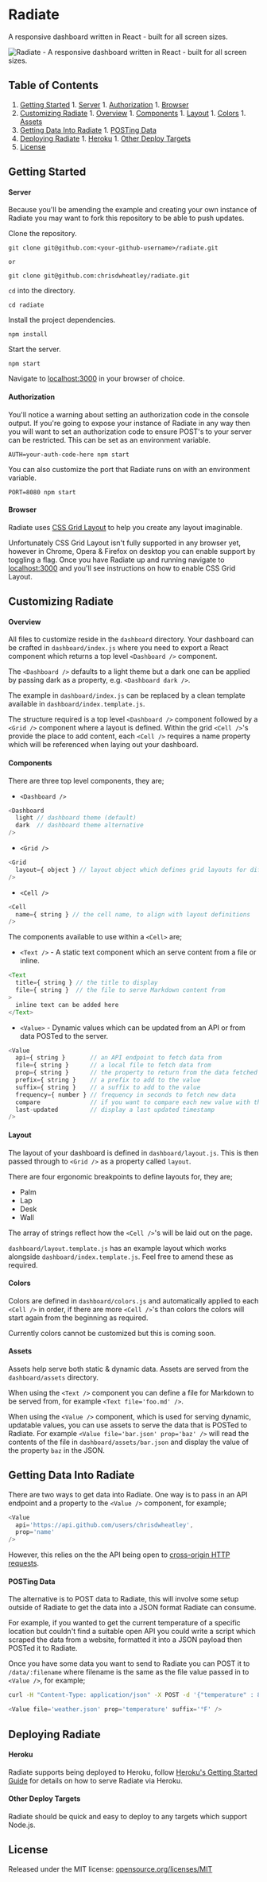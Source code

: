 # Radiate

A responsive dashboard written in React - built for all screen sizes.

![Radiate - A responsive dashboard written in React - built for all screen sizes.](/docs/assets/radiate-example-wall.png)

## Table of Contents

  1. [Getting Started](#getting-started)
    1. [Server](#server)
    1. [Authorization](#authorization)
    1. [Browser](#browser)
  1. [Customizing Radiate](#customizing-radiate)
    1. [Overview](#overview)
    1. [Components](#components)
    1. [Layout](#layout)
    1. [Colors](#colors)
    1. [Assets](#assets)
  1. [Getting Data Into Radiate](#getting-data-into-radiate)
    1. [POSTing Data](#posting-data)
  1. [Deploying Radiate](#deploying-radiate)
    1. [Heroku](#heroku)
    1. [Other Deploy Targets](#other-deploy-targets)
  1. [License](#license)

## Getting Started

#### Server

Because you'll be amending the example and creating your own instance of Radiate  you may want to fork this repository to be able to push updates.

Clone the repository.

```
git clone git@github.com:<your-github-username>/radiate.git

or

git clone git@github.com:chrisdwheatley/radiate.git
```

`cd` into the directory.

```
cd radiate
```

Install the project dependencies.

```
npm install
```

Start the server.

```
npm start
```

Navigate to [localhost:3000](http://localhost:3000) in your browser of choice.

#### Authorization

You'll notice a warning about setting an authorization code in the console output. If you're going to expose your instance of Radiate in any way then you will want to set an authorization code to ensure POST's to your server can be restricted. This can be set as an environment variable.

```
AUTH=your-auth-code-here npm start
```

You can also customize the port that Radiate runs on with an environment variable.

```
PORT=8080 npm start
```

#### Browser

Radiate uses [CSS Grid Layout](http://gridbyexample.com/examples/) to help you create any layout imaginable.

Unfortunately CSS Grid Layout isn't fully supported in any browser yet, however in Chrome, Opera & Firefox on desktop you can enable support by toggling a flag.
Once you have Radiate up and running navigate to [localhost:3000](http://localhost:3000) and you'll see instructions on how to enable CSS Grid Layout.

## Customizing Radiate

#### Overview

All files to customize reside in the `dashboard` directory. Your dashboard can be crafted in `dashboard/index.js` where you need to export a React component which returns a top level `<Dashboard />` component.

The `<Dashboard />` defaults to a light theme but a dark one can be applied by passing dark as a property, e.g. `<Dashboard dark />`.

The example in `dashboard/index.js` can be replaced by a clean template available in `dashboard/index.template.js`.

The structure required is a top level `<Dashboard />` component followed by a `<Grid />` component where a layout is defined. Within the grid `<Cell />`'s provide the place to add content, each `<Cell />` requires a name property which will be referenced when laying out your dashboard.

#### Components

There are three top level components, they are;

* `<Dashboard />`

```js
<Dashboard
  light // dashboard theme (default)
  dark  // dashboard theme alternative
/>
```

* `<Grid />`

```js
<Grid
  layout={ object } // layout object which defines grid layouts for different dashboard sizes
/>
```

* `<Cell />`

```js
<Cell
  name={ string } // the cell name, to align with layout definitions
/>
```

The components available to use within a `<Cell>` are;

* `<Text />` - A static text component which an serve content from a file or inline.

```js
<Text
  title={ string } // the title to display
  file={ string }  // the file to serve Markdown content from
>
  inline text can be added here
</Text>
```

* `<Value>` - Dynamic values which can be updated from an API or from data POSTed to the server.

```js
<Value
  api={ string }       // an API endpoint to fetch data from
  file={ string }      // a local file to fetch data from
  prop={ string }      // the property to return from the data fetched
  prefix={ string }    // a prefix to add to the value
  suffix={ string }    // a suffix to add to the value
  frequency={ number } // frequency in seconds to fetch new data
  compare              // if you want to compare each new value with the previous one provided
  last-updated         // display a last updated timestamp
/>
```

#### Layout

The layout of your dashboard is defined in `dashboard/layout.js`. This is then passed through to `<Grid />` as a property called `layout`.

There are four ergonomic breakpoints to define layouts for, they are;

* Palm
* Lap
* Desk
* Wall

The array of strings reflect how the `<Cell />`'s will be laid out on the page.

`dashboard/layout.template.js` has an example layout which works alongside `dashboard/index.template.js`. Feel free to amend these as required.

#### Colors

Colors are defined in `dashboard/colors.js` and automatically applied to each `<Cell />` in order, if there are more `<Cell />`'s than colors the colors will start again from the beginning as required.

Currently colors cannot be customized but this is coming soon.

#### Assets

Assets help serve both static & dynamic data. Assets are served from the `dashboard/assets` directory.

When using the `<Text />` component you can define a file for Markdown to be served from, for example `<Text file='foo.md' />`.

When using the `<Value />` component, which is used for serving dynamic, updatable values, you can use assets to serve the data that is POSTed to Radiate. For example `<Value file='bar.json' prop='baz' />` will read the contents of the file in `dashboard/assets/bar.json` and display the value of the property `baz` in the JSON.

## Getting Data Into Radiate

There are two ways to get data into Radiate. One way is to pass in an API endpoint and a property to the `<Value />` component, for example;

```js
<Value
  api='https://api.github.com/users/chrisdwheatley',
  prop='name'
/>
```

However, this relies on the the API being open to [cross-origin HTTP requests](https://developer.mozilla.org/en-US/docs/Web/HTTP/Access_control_CORS).

#### POSTing Data

The alternative is to POST data to Radiate, this will involve some setup outside of Radiate to get the data into a JSON format Radiate can consume.

For example, if you wanted to get the current temperature of a specific location but couldn't find a suitable open API you could write a script which scraped the data from a website, formatted it into a JSON payload then POSTed it to Radiate.

Once you have some data you want to send to Radiate you can POST it to `/data/:filename` where filename is the same as the file value passed in to `<Value />`, for example;

```bash
curl -H "Content-Type: application/json" -X POST -d '{"temperature" : 80}' http://localhost:3000/data/weather.json
```

```js
<Value file='weather.json' prop='temperature' suffix='°F' />
```

## Deploying Radiate

#### Heroku

Radiate supports being deployed to Heroku, follow [Heroku's Getting Started Guide](https://devcenter.heroku.com/articles/getting-started-with-nodejs#introduction) for details on how to serve Radiate via Heroku.

#### Other Deploy Targets

Radiate should be quick and easy to deploy to any targets which support Node.js.

## License

Released under the MIT license: [opensource.org/licenses/MIT](http://opensource.org/licenses/MIT)
